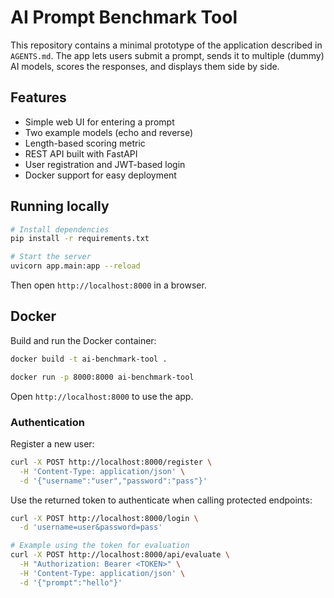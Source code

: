 # AI Prompt Benchmark Tool

This repository contains a minimal prototype of the application described in `AGENTS.md`. The app lets users submit a prompt, sends it to multiple (dummy) AI models, scores the responses, and displays them side by side.

## Features

- Simple web UI for entering a prompt
- Two example models (echo and reverse)
- Length-based scoring metric
- REST API built with FastAPI
- User registration and JWT-based login
- Docker support for easy deployment

## Running locally

```bash
# Install dependencies
pip install -r requirements.txt

# Start the server
uvicorn app.main:app --reload
```

Then open `http://localhost:8000` in a browser.

## Docker

Build and run the Docker container:

```bash
docker build -t ai-benchmark-tool .

docker run -p 8000:8000 ai-benchmark-tool
```

Open `http://localhost:8000` to use the app.

### Authentication

Register a new user:

```bash
curl -X POST http://localhost:8000/register \
  -H 'Content-Type: application/json' \
  -d '{"username":"user","password":"pass"}'
```

Use the returned token to authenticate when calling protected endpoints:

```bash
curl -X POST http://localhost:8000/login \
  -d 'username=user&password=pass'

# Example using the token for evaluation
curl -X POST http://localhost:8000/api/evaluate \
  -H "Authorization: Bearer <TOKEN>" \
  -H 'Content-Type: application/json' \
  -d '{"prompt":"hello"}'
```
